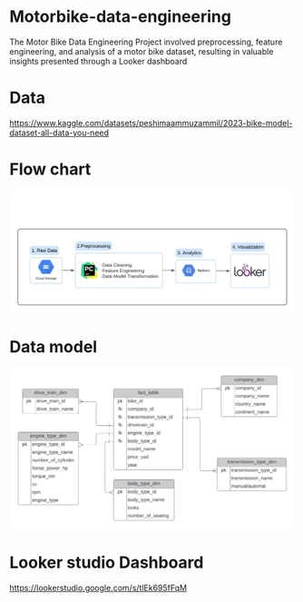 # Motorbike-data-engineering
The Motor Bike Data Engineering Project involved preprocessing, feature engineering, and analysis of a motor bike dataset, resulting in valuable insights presented through a Looker dashboard
# Data
https://www.kaggle.com/datasets/peshimaammuzammil/2023-bike-model-dataset-all-data-you-need
# Flow chart 
![Steps](Blank_board.jpeg)
# Data model
![Model](model.png)
# Looker studio Dashboard
https://lookerstudio.google.com/s/tlEk695fFqM
